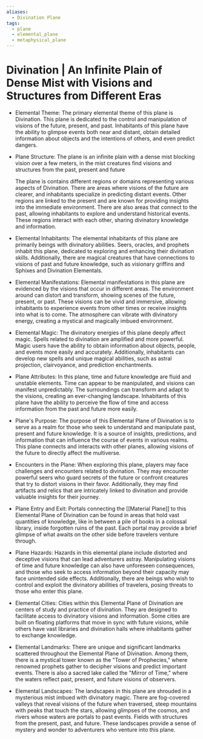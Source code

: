 ```yaml
---
aliases:
  - Divination Plane
tags:
  - plane
  - elemental_plane
  - metaphysical_plane
---
```

# Divination | An Infinite Plain of Dense Mist with Visions and Structures from Different Eras

- Elemental Theme:
	The primary elemental theme of this plane is Divination. This plane is dedicated to the control and manipulation of visions of the future, present, and past. Inhabitants of this plane have the ability to glimpse events both near and distant, obtain detailed information about objects and the intentions of others, and even predict dangers.

- Plane Structure:
	The plane is an infinite plain with a dense mist blocking vision over a few meters, in the mist creatures find visions and structures from the past, present and future

	The plane is contains different regions or domains representing various aspects of Divination. There are areas where visions of the future are clearer, and inhabitants specialize in predicting distant events. Other regions are linked to the present and are known for providing insights into the immediate environment. There are also areas that connect to the past, allowing inhabitants to explore and understand historical events. These regions interact with each other, sharing divinatory knowledge and information.

- Elemental Inhabitants:
	The elemental inhabitants of this plane are primarily beings with divinatory abilities. Seers, oracles, and prophets inhabit this plane, dedicated to exploring and enhancing their divination skills. Additionally, there are magical creatures that have connections to visions of past and future knowledge, such as visionary griffins and Sphixes and Divination Elementals.

- Elemental Manifestations:
	Elemental manifestations in this plane are evidenced by the visions that occur in different areas. The environment around can distort and transform, showing scenes of the future, present, or past. These visions can be vivid and immersive, allowing inhabitants to experience events from other times or receive insights into what is to come. The atmosphere can vibrate with divinatory energy, creating a mystical and magically imbued environment.

- Elemental Magic:
	The divinatory energies of this plane deeply affect magic. Spells related to divination are amplified and more powerful. Magic users have the ability to obtain information about objects, people, and events more easily and accurately. Additionally, inhabitants can develop new spells and unique magical abilities, such as astral projection, clairvoyance, and prediction enchantments.

- Plane Attributes:
	In this plane, time and future knowledge are fluid and unstable elements. Time can appear to be manipulated, and visions can manifest unpredictably. The surroundings can transform and adapt to the visions, creating an ever-changing landscape. Inhabitants of this plane have the ability to perceive the flow of time and access information from the past and future more easily.

- Plane's Purpose:
	The purpose of this Elemental Plane of Divination is to serve as a realm for those who seek to understand and manipulate past, present and future knowledge. It is a source of insights, predictions, and information that can influence the course of events in various realms. This plane connects and interacts with other planes, allowing visions of the future to directly affect the multiverse.

- Encounters in the Plane:
	When exploring this plane, players may face challenges and encounters related to divination. They may encounter powerful seers who guard secrets of the future or confront creatures that try to distort visions in their favor. Additionally, they may find artifacts and relics that are intricately linked to divination and provide valuable insights for their journey.

- Plane Entry and Exit:
	Portals connecting the [[Material Plane]] to this Elemental Plane of Divination can be found in areas that hold vast quantities of knowledge, like in between a pile of books in a colossal library, inside forgotten ruins of the past. Each portal may provide a brief glimpse of what awaits on the other side before travelers venture through.

- Plane Hazards:
	Hazards in this elemental plane include distorted and deceptive visions that can lead adventurers astray. Manipulating visions of time and future knowledge can also have unforeseen consequences, and those who seek to access information beyond their capacity may face unintended side effects. Additionally, there are beings who wish to control and exploit the divinatory abilities of travelers, posing threats to those who enter this plane.

- Elemental Cities:
	Cities within this Elemental Plane of Divination are centers of study and practice of divination. They are designed to facilitate access to divinatory visions and information. Some cities are built on floating platforms that move in sync with future visions, while others have vast libraries and divination halls where inhabitants gather to exchange knowledge.

- Elemental Landmarks:
	There are unique and significant landmarks scattered throughout the Elemental Plane of Divination. Among them, there is a mystical tower known as the "Tower of Prophecies," where renowned prophets gather to decipher visions and predict important events. There is also a sacred lake called the "Mirror of Time," where the waters reflect past, present, and future visions of observers.

- Elemental Landscapes:
	The landscapes in this plane are shrouded in a mysterious mist imbued with divinatory magic. There are fog-covered valleys that reveal visions of the future when traversed, steep mountains with peaks that touch the stars, allowing glimpses of the cosmos, and rivers whose waters are portals to past events. Fields with structures from the present, past, and future. These landscapes provide a sense of mystery and wonder to adventurers who venture into this plane.